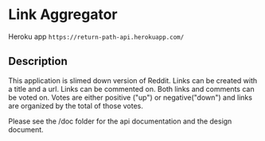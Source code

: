 # Link Aggregator

Heroku app `https://return-path-api.herokuapp.com/`

## Description

This application is slimed down version of Reddit. Links can be created with a title and a url. Links can be commented on. Both links and comments can be voted on. Votes are either positive ("up") or negative("down") and links are organized by the total of those votes.

Please see the /doc folder for the api documentation and the design document.
